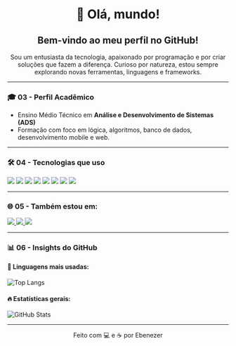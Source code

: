 <!-- 01 - Boas Vindas -->
<h1 align="center">👋 Olá, mundo!</h1>

<!-- 02 - Bem vindo ao meu perfil GitHub -->
<h2 align="center">Bem-vindo ao meu perfil no GitHub!</h2>

<!-- 02.1 - Um pouco sobre o meu perfil programador -->
<p align="center">
Sou um entusiasta da tecnologia, apaixonado por programação e por criar soluções que fazem a diferença. Curioso por natureza, estou sempre explorando novas ferramentas, linguagens e frameworks.
</p>

---

<!-- 03 - Perfil acadêmico -->
### 🎓 03 - Perfil Acadêmico

<!-- 03.1 - Nível médio com curso profissional em ADS -->
- Ensino Médio Técnico em **Análise e Desenvolvimento de Sistemas (ADS)**  
- Formação com foco em lógica, algoritmos, banco de dados, desenvolvimento mobile e web.

---

<!-- 04 - Tecnologias que uso -->
### 🛠️ 04 - Tecnologias que uso

<!-- 04.1 - Lista com ícones redondos -->
<div align="left">
  
<img src="https://img.shields.io/badge/TypeScript-3178C6?style=for-the-badge&logo=typescript&logoColor=white"/>
<img src="https://img.shields.io/badge/JavaScript-F7DF1E?style=for-the-badge&logo=javascript&logoColor=black"/>
<img src="https://img.shields.io/badge/React_Native-61DAFB?style=for-the-badge&logo=react&logoColor=black"/>
<img src="https://img.shields.io/badge/Expo-000020?style=for-the-badge&logo=expo&logoColor=white"/>
<img src="https://img.shields.io/badge/SQLite-003B57?style=for-the-badge&logo=sqlite&logoColor=white"/>
<img src="https://img.shields.io/badge/TypeORM-E83524?style=for-the-badge&logo=typeorm&logoColor=white"/>
<img src="https://img.shields.io/badge/HTML5-E34F26?style=for-the-badge&logo=html5&logoColor=white"/>
<img src="https://img.shields.io/badge/CSS3-1572B6?style=for-the-badge&logo=css3&logoColor=white"/>

</div>

---

<!-- 05 - Também estou em -->
### 🌐 05 - Também estou em:

<!-- 05.1 - Links das redes sociais com ícones -->
<p align="left">
  <a href="https://www.linkedin.com/in/SEU_USUARIO/" target="_blank">
    <img src="https://img.shields.io/badge/LinkedIn-0A66C2?style=for-the-badge&logo=linkedin&logoColor=white"/>
  </a>
  <a href="mailto:seuemail@email.com">
    <img src="https://img.shields.io/badge/Email-D14836?style=for-the-badge&logo=gmail&logoColor=white"/>
  </a>
  <a href="https://github.com/ebenezerxzz" target="_blank">
    <img src="https://img.shields.io/badge/GitHub-000000?style=for-the-badge&logo=github&logoColor=white"/>
  </a>
</p>

---

<!-- 06 - Dois insights -->
### 📊 06 - Insights do GitHub

<!-- Linguagens mais usadas -->
#### 🧠 Linguagens mais usadas:

![Top Langs](https://github-readme-stats.vercel.app/api/top-langs/?username=ebenezerxzz&layout=compact&theme=radical)

<!-- Estatísticas gerais -->
#### 🔥 Estatísticas gerais:

![GitHub Stats](https://github-readme-stats.vercel.app/api?username=ebenezerxzz&show_icons=true&theme=radical)

---

<p align="center">Feito com 💻 e ☕ por Ebenezer</p>
